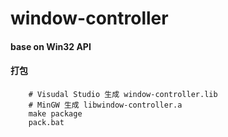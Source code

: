 # window-controller

#### base on Win32 API

#### 打包
``` shell
	# Visudal Studio 生成 window-controller.lib
	# MinGW 生成 libwindow-controller.a
	make package
	pack.bat
```